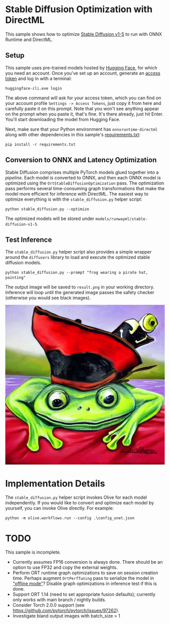 # Stable Diffusion Optimization with DirectML

This sample shows how to optimize [Stable Diffusion v1-5](https://huggingface.co/runwayml/stable-diffusion-v1-5) to run with ONNX Runtime and DirectML.


## Setup

This sample uses pre-trained models hosted by [Hugging Face](https://huggingface.co/), for which you need an account. Once you've set up an account, generate an [access token](https://huggingface.co/docs/hub/security-tokens) and log in with a terminal:

```
huggingface-cli.exe login
```

The above command will ask for your access token, which you can find on your account profile `Settings -> Access Tokens`, just copy it from here and carefully paste it on this prompt. Note that you won't see anything appear on the prompt when you paste it, that's fine. It's there already, just hit Enter. You'll start downloading the model from Hugging Face.

Next, make sure that your Python environment has `onnxruntime-directml` along with other dependencies in this sample's [requirements.txt](requirements.txt):

```
pip install -r requirements.txt
```

## Conversion to ONNX and Latency Optimization

Stable Diffusion comprises multiple PyTorch models glued together into a *pipeline*. Each model is converted to ONNX, and then each ONNX model is optimized using the `OrtStableDiffusionOptimization` pass. The optimization pass performs several time-consuming graph transformations that make the model more efficient for inference with DirectML. The easiest way to optimize everything is with the `stable_diffusion.py` helper script:

```
python stable_diffusion.py --optimize
```

The optimized models will be stored under `models/runwayml/stable-diffusion-v1-5`.

## Test Inference

The `stable_diffusion.py` helper script also provides a simple wrapper around the `diffusers` library to load and execute the optimized stable diffusion models.

```
python stable_diffusion.py --prompt "frog wearing a pirate hat, painting"
```

The output image will be saved to `result.png` in your working directory. Inference will loop until the generated image passes the safety checker (otherwise you would see black images).

![example output](readme/example.png)

# Implementation Details

The `stable_diffusion.py` helper script invokes Olive for each model independently. If you would like to convert and optimize each model by yourself, you can invoke Olive directly. For example:

```
python -m olive.workflows.run --config .\config_unet.json
```

# TODO
This sample is incomplete.

- Currently assumes FP16 conversion is always done. There should be an option to use FP32 and copy the external weights.
- Perform ORT runtime graph optimizations to save on session creation time. Perhaps augment `OrtPerfTuning` pass to serialize the model in ["offline mode"](https://onnxruntime.ai/docs/performance/model-optimizations/graph-optimizations.html#onlineoffline-mode)? Disable graph optimizations in inference test if this is done.
- Support ORT 1.14 (need to set appropriate fusion defaults); currently only works with main branch / nightly builds.
- Consider Torch 2.0.0 support (see https://github.com/pytorch/pytorch/issues/97262).
- Investigate bland output images with batch_size > 1